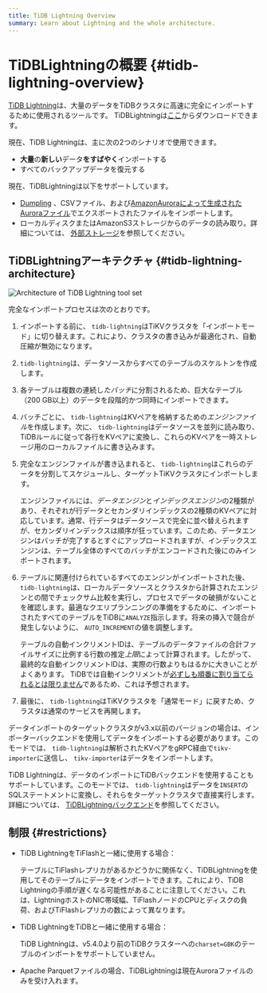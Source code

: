 ```yaml
---
title: TiDB Lightning Overview
summary: Learn about Lightning and the whole architecture.
---
```


# TiDBLightningの概要 {#tidb-lightning-overview}

[TiDB Lightning](https://github.com/pingcap/tidb-lightning)は、大量のデータをTiDBクラスタに高速に完全にインポートするために使用されるツールです。 TiDBLightningは[ここ](/download-ecosystem-tools.md#tidb-lightning)からダウンロードできます。

現在、TiDB Lightningは、主に次の2つのシナリオで使用できます。

-   **大量**の<strong>新しい</strong>データ<strong>をすばやく</strong>インポートする
-   すべてのバックアップデータを復元する

現在、TiDBLightningは以下をサポートしています。

-   [Dumpling](/dumpling-overview.md) 、CSVファイル、および[AmazonAuroraによって生成されたAuroraファイル](/migrate-aurora-to-tidb.md)でエクスポートされたファイルをインポートします。
-   ローカルディスクまたはAmazonS3ストレージからのデータの読み取り。詳細については、 [外部ストレージ](/br/backup-and-restore-storages.md)を参照してください。

## TiDBLightningアーキテクチャ {#tidb-lightning-architecture}

![Architecture of TiDB Lightning tool set](https://download.pingcap.com/images/docs/tidb-lightning-architecture.png)

完全なインポートプロセスは次のとおりです。

1.  インポートする前に、 `tidb-lightning`はTiKVクラスタを「インポートモード」に切り替えます。これにより、クラスタの書き込みが最適化され、自動圧縮が無効になります。

2.  `tidb-lightning`は、データソースからすべてのテーブルのスケルトンを作成します。

3.  各テーブルは複数の連続し*たバッチ*に分割されるため、巨大なテーブル（200 GB以上）のデータを段階的かつ同時にインポートできます。

4.  バッチごとに、 `tidb-lightning`はKVペアを格納するための*エンジンファイル*を作成します。次に、 `tidb-lightning`はデータソースを並列に読み取り、TiDBルールに従って各行をKVペアに変換し、これらのKVペアを一時ストレージ用のローカルファイルに書き込みます。

5.  完全なエンジンファイルが書き込まれると、 `tidb-lightning`はこれらのデータを分割してスケジュールし、ターゲットTiKVクラスタにインポートします。

    エンジンファイルには、*データエンジン*と<em>インデックスエンジン</em>の2種類があり、それぞれが行データとセカンダリインデックスの2種類のKVペアに対応しています。通常、行データはデータソースで完全に並べ替えられますが、セカンダリインデックスは順序が狂っています。このため、データエンジンはバッチが完了するとすぐにアップロードされますが、インデックスエンジンは、テーブル全体のすべてのバッチがエンコードされた後にのみインポートされます。

6.  テーブルに関連付けられているすべてのエンジンがインポートされた後、 `tidb-lightning`は、ローカルデータソースとクラスタから計算されたエンジンとの間でチェックサム比較を実行し、プロセスでデータの破損がないことを確認します。最適なクエリプランニングの準備をするために、インポートされたすべてのテーブルをTiDBに`ANALYZE`指示します。将来の挿入で競合が発生しないように、 `AUTO_INCREMENT`の値を調整します。

    テーブルの自動インクリメントIDは、テーブルのデータファイルの合計ファイルサイズに比例する行数の推定*上限*によって計算されます。したがって、最終的な自動インクリメントIDは、実際の行数よりもはるかに大きいことがよくあります。 TiDBでは自動インクリメントが[必ずしも順番に割り当てられるとは限りません](/mysql-compatibility.md#auto-increment-id)であるため、これは予想されます。

7.  最後に、 `tidb-lightning`はTiKVクラスタを「通常モード」に戻すため、クラスタは通常のサービスを再開します。

データインポートのターゲットクラスタがv3.x以前のバージョンの場合は、インポーターバックエンドを使用してデータをインポートする必要があります。このモードでは、 `tidb-lightning`は解析されたKVペアをgRPC経由で`tikv-importer`に送信し、 `tikv-importer`はデータをインポートします。

TiDB Lightningは、データのインポートにTiDBバックエンドを使用することもサポートしています。このモードでは、 `tidb-lightning`はデータを`INSERT`のSQLステートメントに変換し、それらをターゲットクラスタで直接実行します。詳細については、 [TiDBLightningバックエンド](/tidb-lightning/tidb-lightning-backends.md)を参照してください。

## 制限 {#restrictions}

-   TiDB LightningをTiFlashと一緒に使用する場合：

    テーブルにTiFlashレプリカがあるかどうかに関係なく、TiDBLightningを使用してそのテーブルにデータをインポートできます。これにより、TiDB Lightningの手順が遅くなる可能性があることに注意してください。これは、LightningホストのNIC帯域幅、TiFlashノードのCPUとディスクの負荷、およびTiFlashレプリカの数によって異なります。

-   TiDB LightningをTiDBと一緒に使用する場合：

    TiDB Lightningは、v5.4.0より前のTiDBクラスターへの`charset=GBK`のテーブルのインポートをサポートしていません。

-   Apache Parquetファイルの場合、TiDBLightningは現在Auroraファイルのみを受け入れます。
